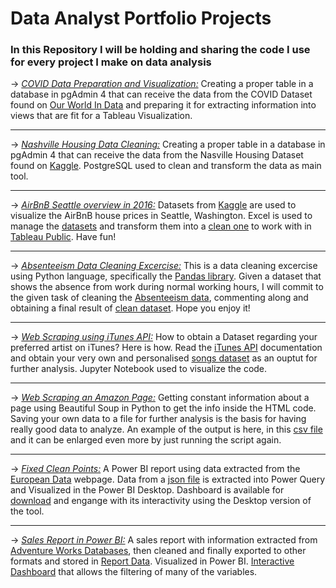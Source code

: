 #  Data Analyst Portfolio Projects

### In this Repository I will be holding and sharing the code I use for every project I make on data analysis



→ <i class="fab fa-github">[COVID Data Preparation and Visualization:](/Data%20Preparation%20-%20Visualization/)</i> Creating a proper table in a database in pgAdmin 4
that can receive the data from the COVID Dataset found on [Our World In Data](https://ourworldindata.org/explorers/coronavirus-data-explorer?zoomToSelection=true&country=USA~GBR~CAN~DEU~ITA~IND&pickerSort=asc&pickerMetric=location&Interval=Cumulative&Relative+to+Population=true&Color+by+test+positivity=false&Metric=Excess+mortality+%28estimates%29) and preparing it for extracting information into views that are fit for a Tableau Visualization.

---

→ <i class="fab fa-github">[Nashville Housing Data Cleaning:](/Data%20Cleaning/)</i> Creating a proper table in a database in pgAdmin 4
that can receive the data from the Nasville Housing Dataset found on [Kaggle](https://www.kaggle.com/datasets/tmthyjames/nashville-housing-data). PostgreSQL used to clean and transform the data as main tool. 

---

→ <i class="fab fa-github">[AirBnB Seattle overview in 2016:](/AirBnB%20Seattle%20Datasets/)</i> Datasets from [Kaggle](https://www.kaggle.com/datasets/airbnb/seattle) are used to visualize the AirBnB house prices in Seattle, Washington. Excel is used to manage the [datasets](/AirBnB%20Seattle%20Datasets/Datasets/) and transform them into a [clean one](https://drive.google.com/drive/folders/1-Fmiwe_YIVsN87EYttitx4vcJFSzRxeR) to work with in [Tableau Public](https://public.tableau.com/app/profile/daniel.rivero5056/viz/AirBnBpricesseattle2016/airbnbprices). Have fun!


---

→ <i class="fab fa-github">[Absenteeism Data Cleaning Excercise:](/Absenteeism%20Excercise/)</i> This is a data cleaning excercise using Python language, specifically the [Pandas library](https://pandas.pydata.org/). Given a dataset that shows the absence from work during normal working hours, I will commit to the given task of cleaning the 
[Absenteeism data](/Absenteeism%20Excercise/Absenteeism_Excercise_dataset.csv), commenting along and obtaining a final result of [clean dataset](/Absenteeism%20Excercise/df_cleaned.csv). Hope you enjoy it!

---

→ <i class="fab fa-github">[Web Scraping using iTunes API:](/Web%20Scraping%20iTunes/)</i>
How to obtain a Dataset regarding your preferred artist on iTunes? Here is how. Read the [iTunes API](https://performance-partners.apple.com/search-api) documentation and obtain your very own and personalised [songs dataset](/Web%20Scraping%20iTunes/songs_info.csv) as an ouptut for further analysis. Jupyter Notebook used to visualize the code.

---

→ <i class="fab fa-github">[Web Scraping an Amazon Page:](/Web%20Scraping%20Amazon/)</i>
Getting constant information about a page using Beautiful Soup in Python to get the info inside the HTML code. Saving your own data to a file for further analysis is the basis for having really good data to analyze. An example of the output is here, in this [csv file](/Web%20Scraping%20Amazon/AmazonWebScraping.csv) and it can be enlarged even more by just running the script again.

---

→ <i class="fab fa-github">[Fixed Clean Points:](/Puntos%20Limpios%20Madrid/)</i>
A Power BI report using data extracted from the [European Data](https://data.europa.eu/data/datasets/https-datos-madrid-es-egob-catalogo-200284-0-puntos-limpios-fijos?locale=en) webpage. Data from a [json file](https://datos.madrid.es/portal/site/egob/menuitem.ac61933d6ee3c31cae77ae7784f1a5a0/?vgnextoid=00149033f2201410VgnVCM100000171f5a0aRCRD&format=json&file=0&filename=200284-0-puntos-limpios-fijos&mgmtid=2bb427e0cb503410VgnVCM1000000b205a0aRCRD&preview=full) is extracted into Power Query and Visualized in the Power BI Desktop. Dashboard is available for [download](https://drive.google.com/drive/folders/1txoUIO80g6ekvWErHUfou5TA2qCdM2ZS?usp=sharing) and engange with its interactivity using the Desktop version of the tool.

---

→ <i class="fab fa-github">[Sales Report in Power BI:](/Sales%20Report%20Power%20BI)</i> A sales report with information extracted from [Adventure Works Databases](https://learn.microsoft.com/es-es/sql/samples/adventureworks-install-configure?view=sql-server-ver16&tabs=ssms), then cleaned and finally exported to other formats and stored in [Report Data](/Sales%20Report%20Power%20BI/Report%20Data/). Visualized in Power BI. [Interactive Dashboard](https://drive.google.com/drive/folders/1-8y7J4R4t-M-SYjLhtS26xqFEobq8A_G?usp=drive_link) that allows the filtering of many of the variables.


